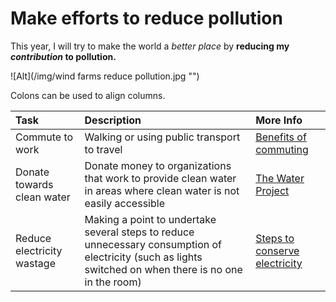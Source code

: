 # **Make efforts to reduce pollution**
This year, I will try to make the world a _better place_ by **reducing my *contribution* to pollution.**

![Alt](/img/wind farms reduce pollution.jpg "")

Colons can be used to align columns.

| Task                            | Description    | More Info   |
| :------------------------------ | :------------- | :---------- |
| Commute to work                | Walking or using public transport to travel | [Benefits of commuting](http://planetsave.com/2012/11/08/five-unexpected-benefits-of-carpooling-how-to-reduce-your-carbon-footprint/) |
| Donate towards clean water      | Donate money to organizations that work to provide clean water in areas where clean water is not easily accessible | [The Water Project](https://thewaterproject.org/give-water "Give Water") |
| Reduce electricity wastage  | Making a point to undertake several steps to reduce unnecessary consumption of electricity (such as lights switched on when there is no one in the room) |  [Steps to conserve electricity](http://www.wikihow.com/Save-Electricity) |
